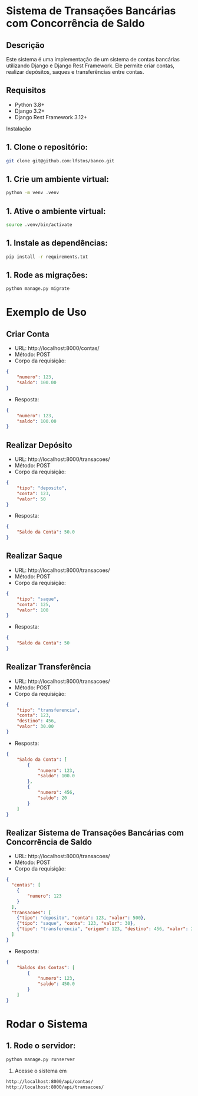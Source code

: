 # Sistema de Transações Bancárias com Concorrência de Saldo

## Descrição

Este sistema é uma implementação de um sistema de contas bancárias utilizando Django e Django Rest Framework.
Ele permite criar contas, realizar depósitos, saques e transferências entre contas.

## Requisitos

- Python 3.8+
- Django 3.2+
- Django Rest Framework 3.12+

Instalação

## 1. Clone o repositório:

```bash
git clone git@github.com:lfstos/banco.git
```

## 1. Crie um ambiente virtual:

```bash
python -m venv .venv
```

## 1. Ative o ambiente virtual:

```bash
source .venv/bin/activate
```

## 1. Instale as dependências:

```bash
pip install -r requirements.txt
```

## 1. Rode as migrações:

```bash
python manage.py migrate
```

# Exemplo de Uso

## Criar Conta

- URL: http://localhost:8000/contas/
- Método: POST
- Corpo da requisição:

```json
{
    "numero": 123,
    "saldo": 100.00
}
```

- Resposta:

```json
{
    "numero": 123,
    "saldo": 100.00
}
```

## Realizar Depósito

- URL: http://localhost:8000/transacoes/
- Método: POST
- Corpo da requisição:

```json
{
    "tipo": "deposito",
    "conta": 123,
    "valor": 50
}
```

- Resposta:

```json
{
    "Saldo da Conta": 50.0
}
```

## Realizar Saque

- URL: http://localhost:8000/transacoes/
- Método: POST
- Corpo da requisição:

```json
{
    "tipo": "saque",
    "conta": 125,
    "valor": 100
}
```

- Resposta:

```json
{
    "Saldo da Conta": 50
}
```

## Realizar Transferência

- URL: http://localhost:8000/transacoes/
- Método: POST
- Corpo da requisição:

```json
{
    "tipo": "transferencia",
    "conta": 123,
    "destino": 456,
    "valor": 30.00
}
```

- Resposta:

```json
{
    "Saldo da Conta": [
        {
            "numero": 123,
            "saldo": 100.0
        },
        {
            "numero": 456,
            "saldo": 20
        }
    ]
}
```

## Realizar Sistema de Transações Bancárias com Concorrência de Saldo

- URL: http://localhost:8000/transacoes/
- Método: POST
- Corpo da requisição:

```json
{
  "contas": [
    {
        "numero": 123
    }
  ],
  "transacoes": [
    {"tipo": "deposito", "conta": 123, "valor": 500},
    {"tipo": "saque", "conta": 123, "valor": 30},
    {"tipo": "transferencia", "origem": 123, "destino": 456, "valor": 20}
  ]
}
```

- Resposta:

```json
{
    "Saldos das Contas": [
        {
            "numero": 123,
            "saldo": 450.0
        }
    ]
}
```

# Rodar o Sistema

## 1. Rode o servidor:

```bash
python manage.py runserver
```

1. Acesse o sistema em
```bash
http://localhost:8000/api/contas/
http://localhost:8000/api/transacoes/
```